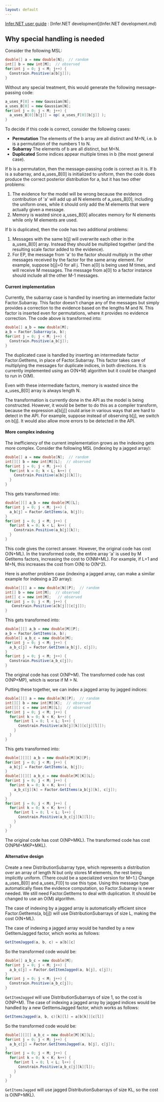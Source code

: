 ```yaml
---
layout: default 
--- 
```

[Infer.NET user guide](index.md) : [Infer.NET development](Infer.NET development.md)

## Why special handling is needed

Consider the following MSL:

```csharp
double[] a = new double[N];  // random
int[] b = new int[M];  // observed
for(int j = 0; j < M; j++) {
  Constrain.Positive(a[b[j]]);
}
```

Without any special treatment, this would generate the following message-passing code:

```csharp
a_uses_F[0] = new Gaussian[N];
a_uses_B[0] = new Gaussian[N];
for(int j = 0; j < M; j++) {
  a_uses_B[0][b[j]] = op( a_uses_F[0][b[j]] );
}
```

To decide if this code is correct, consider the following cases:

*   **Permutation**  The elements of the b array are all distinct and M=N, i.e. b is a permutation of the numbers 1 to N.
*   **Subarray**  The elements of b are all distinct, but M<N.
*   **Duplicated**  Some indices appear multiple times in b (the most general case).

If b is a permutation, then the message-passing code is correct as it is.
If b is a subarray, and a_uses_B[0] is initialized to uniform, then the code does produce the correct posterior distribution for a, but it has two other problems:

1. The evidence for the model will be wrong because the evidence contribution of 'a' will add up all N elements of a_uses_B[0], including the uniform ones, while it should only add the M elements that were actually given a message.
2. Memory is wasted since a_uses_B[0] allocates memory for N elements while only M elements are used.

If b is duplicated, then the code has two additional problems:

1. Messages with the same b[j] will overwrite each other in the a_uses_B[0] array. Instead they should be multiplied together (and the resulting scale factor added to the evidence). 
2. For EP, the message from 'a' to the factor should multiply in the other messages received by the factor for the same array element. For example, suppose b[j]=0 for all j. Then a[0] is being used M times, and will receive M messages. The message from a[0] to a factor instance should include all the other M-1 messages.

#### Current implementation

Currently, the subarray case is handled by inserting an intermediate factor Factor.Subarray. This factor doesn't change any of the messages but simply provides a correction to the evidence based on the lengths M and N. This factor is inserted even for permutations, where it provides no evidence correction. The code above is transformed into:

```csharp
double[] a_b = new double[M];
a_b = Factor.Subarray(a, b);
for(int j = 0; j < M; j++) {
  Constrain.Positive(a_b[j]);
}
```

The duplicated case is handled by inserting an intermediate factor Factor.GetItems, in place of Factor.Subarray. This factor takes care of multiplying the messages for duplicate indices, in both directions. It is currently implemented using an O(N+M) algorithm but it could be changed to run in O(M).

Even with these intermediate factors, memory is wasted since the a_uses_B[0] array is always length N.

The transformation is currently done in the API as the model is being constructed. However, it would be better to do this as a compiler transform, because the expression a[b[j]] could arise in various ways that are hard to detect in the API. For example, suppose instead of observing b[j], we switch on b[j]. It would also allow more errors to be detected in the API.

#### More complex indexing

The inefficiency of the current implementation grows as the indexing gets more complex. Consider the following MSL (indexing by a jagged array):

```csharp
double[] a = new double[N];  // random
int[][] b = new int[M][L];  // observed
for(int j = 0; j < M; j++) {
  for(int k = 0; k < L; k++) {
    Constrain.Positive(a[b[j][k]]);
  }
}
```

This gets transformed into:

```csharp
double[][] a_b = new double[M][L];
for(int j = 0; j < M; j++) {
  a_b[j] = Factor.GetItems(a, b[j]);  
}
for(int j = 0; j < M; j++) {
  for(int k = 0; k < L; k++) {
    Constrain.Positive(a_b[j][k]);
  }
}
```

This code gives the correct answer. However, the original code has cost O(N+ML). In the transformed code, the entire array 'a' is used by M GetItems factors, increasing the cost to O(NM+ML). For example, if L=1 and M=N, this increases the cost from O(N) to O(N^2).

Here is another problem case (indexing a jagged array, can make a similar example for indexing a 2D array):

```csharp
double[][] a = new double[N][P];  // random
int[] b = new int[M];  // observed
int[] c = new int[M];   // observed
for(int j = 0; j < M; j++) {
   Constrain.Positive(a[b[j]][c[j]]);
}
```

This gets transformed into:

```csharp
double[][] a_b = new double[M][P];
a_b = Factor.GetItems(a, b);
double[] a_b_c = new double[M];
for(int j = 0; j < M; j++) {
  a_b_c[j] = Factor.GetItem(a_b[j], c[j]);
}
for(int j = 0; j < M; j++) {
  Constrain.Positive(a_b_c[j]);
}
```

The original code has cost O(NP+M). The transformed code has cost O(NP+MP), which is worse if M > N.

Putting these together, we can index a jagged array by jagged indices:

```csharp
double[][] a = new double[N][P];  // random
int[][] b = new int[M][K];  // observed
int[][] c = new int[M][L];  // observed
for(int j = 0; j < M; j++) {
  for(int k = 0; k < K; k++) {
    for(int l = 0; l < L; l++) {
      Constrain.Positive(a[b[j][k]][c[j][l]]);
    }
  }
}
```

This gets transformed into:

```csharp
double[][][] a_b = new double[M][K][P];
for(int j = 0; j < M; j++) {
  a_b[j] = Factor.GetItems(a, b[j]);
}
double[][][] a_b_c = new double[M][K][L];
for(int j = 0; j < M; j++) {
  for(int k = 0; k < K; k++) {
    a_b_c[j][k] = Factor.GetItems(a_b[j][k], c[j]);
  }
}
for(int j = 0; j < M; j++) {
  for(int k = 0; k < K; k++) {
    for(int l = 0; l < L; l++) {
      Constrain.Positive(a_b_c[j][k][l]);
    }
  }
}
```

The original code has cost O(NP+MKL). The transformed code has cost O(NPM+MKP+MKL).

#### Alternative design

Create a new DistributionSubarray type, which represents a distribution over an array of length N but only stores M elements, the rest being implicitly uniform. (There could be a specialized version for M=1.)  Change a_uses_B[0] and a_uses_F[0] to use this type. Using this message type automatically fixes the evidence computation, so Factor.Subarray is never needed. We still need Factor.GetItems to deal with duplication. It should be changed to use an O(M) algorithm.

The case of indexing by a jagged array is automatically efficient since Factor.GetItems(a, b[j]) will use DistributionSubarrays of size L, making the cost O(N+ML).

The case of indexing a jagged array would be handled by a new GetItemJagged factor, which works as follows:

```csharp
GetItemJagged(a, b, c) = a[b][c]
```

So the transformed code would be:

```csharp
double[] a_b_c = new double[M];
for(int j = 0; j < M; j++) {
  a_b_c[j] = Factor.GetItemJagged(a, b[j], c[j]);
}
for(int j = 0; j < M; j++) {
  Constrain.Positive(a_b_c[j]);
}
```

`GetItemJagged` will use DistributionSubarrays of size 1, so the cost is O(NP+M).
The case of indexing a jagged array by jagged indices would be handled by a new GetItemsJagged factor, which works as follows:

```csharp
GetItemsJagged(a, b, c)[k][l] = a[b[k]][c[l]]
```

So the transformed code would be:

```csharp
double[][][] a_b_c = new double[M][K][L];
for(int j = 0; j < M; j++) {
  a_b_c[j] = Factor.GetItemsJagged(a, b[j], c[j]);
}
for(int j = 0; j < M; j++) {
  for(int k = 0; k < K; k++) {
    for(int l = 0; l < L; l++) {
      Constrain.Positive(a_b_c[j][k][l]);
    }
  }
}
```

`GetItemsJagged` will use jagged DistributionSubarrays of size KL, so the cost is O(NP+MKL).